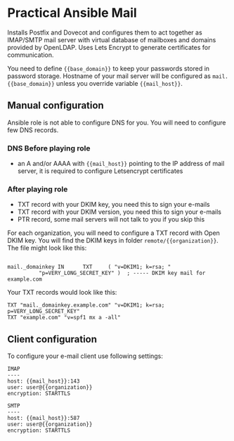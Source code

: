 # Practical Ansible Mail

Installs Postfix and Dovecot and configures them to act together as IMAP/SMTP mail server with virtual database of mailboxes and domains provided by OpenLDAP. Uses Lets Encrypt to generate certificates for communication.

You need to define `{{base_domain}}` to keep your passwords stored in password storage. Hostname of your mail server will be configured as `mail.{{base_domain}}` unless you override variable `{{mail_host}}`.

## Manual configuration

Ansible role is not able to configure DNS for you. You will need to configure few DNS records.

### DNS Before playing role

* an A and/or AAAA with `{{mail_host}}` pointing to the IP address of mail server, it is required to configure Letsencrypt certificates

### After playing role

* TXT record with your DKIM key, you need this to sign your e-mails
* TXT record with your DKIM version, you need this to sign your e-mails
* PTR record, some mail servers will not talk to you if you skip this

For each organization, you will need to configure a TXT record with Open DKIM key. You will find the DKIM keys in folder `remote/{{organization}}`. The file might look like this:

```

mail._domainkey IN      TXT     ( "v=DKIM1; k=rsa; "
          "p=VERY_LONG_SECRET_KEY" )  ; ----- DKIM key mail for example.com
```

Your TXT records would look like this:

```
TXT "mail._domainkey.example.com" "v=DKIM1; k=rsa; p=VERY_LONG_SECRET_KEY"
TXT "example.com" "v=spf1 mx a -all"
```

## Client configuration

To configure your e-mail client use following settings:

```
IMAP
----
host: {{mail_host}}:143
user: user@{{organization}}
encryption: STARTTLS

SMTP
----
host: {{mail_host}}:587
user: user@{{organization}}
encryption: STARTTLS
```
